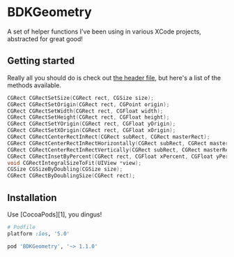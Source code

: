 # BDKGeometry

A set of helper functions I've been using in various XCode projects, abstracted for great good!

## Getting started

Really all you should do is check out [the header file][0], but here's a list of the methods available.

``` objective-c
CGRect CGRectSetSize(CGRect rect, CGSize size);
CGRect CGRectSetOrigin(CGRect rect, CGPoint origin);
CGRect CGRectSetWidth(CGRect rect, CGFloat width);
CGRect CGRectSetHeight(CGRect rect, CGFloat height);
CGRect CGRectSetYOrigin(CGRect rect, CGFloat yOrigin);
CGRect CGRectSetXOrigin(CGRect rect, CGFloat xOrigin);
CGRect CGRectCenterRectInRect(CGRect subRect, CGRect masterRect);
CGRect CGRectCenterRectInRectHorizontally(CGRect subRect, CGRect masterRect);
CGRect CGRectCenterRectInRectVertically(CGRect subRect, CGRect masterRect);
CGRect CGRectInsetByPercent(CGRect rect, CGFloat xPercent, CGFloat yPercent);
void CGRectIntegralSizeToFit(UIView *view);
CGSize CGSizeByDoubling(CGSize size);
CGRect CGRectByDoublingSize(CGRect rect);
```

## Installation

Use [CocoaPods][1], you dingus!

``` ruby
# Podfile
platform :ios, '5.0'

pod 'BDKGeometry', '~> 1.1.0'
```

[0]:     https://github.com/kreeger/BDKGeometry/blob/master/BDKGeometry.h
